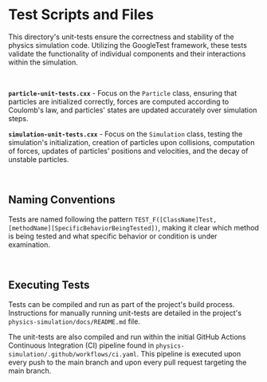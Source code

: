 # Test Scripts and Files

This directory's unit-tests ensure the correctness and stability of the physics simulation code. Utilizing the GoogleTest framework, these tests validate the functionality of individual components and their interactions within the simulation.

<br>

**`particle-unit-tests.cxx`** - Focus on the `Particle` class, ensuring that particles are initialized correctly, forces are computed according to Coulomb's law, and particles' states are updated accurately over simulation steps.

**`simulation-unit-tests.cxx`** - Focus on the `Simulation` class, testing the simulation's initialization, creation of particles upon collisions, computation of forces, updates of particles' positions and velocities, and the decay of unstable particles.

<br>

## Naming Conventions

Tests are named following the pattern `TEST_F([ClassName]Test, [methodName][SpecificBehaviorBeingTested])`, making it clear which method is being tested and what specific behavior or condition is under examination.

<br>

## Executing Tests

Tests can be compiled and run as part of the project's build process. Instructions for manually running unit-tests are detailed in the project's `physics-simulation/docs/README.md` file.
<br>

The unit-tests are also compiled and run within the initial GitHub Actions Continuous Integration (CI) pipeline found in `physics-simulation/.github/workflows/ci.yaml`. This pipeline is executed upon every push to the main branch and upon every pull request targeting the main branch. 

<br>
